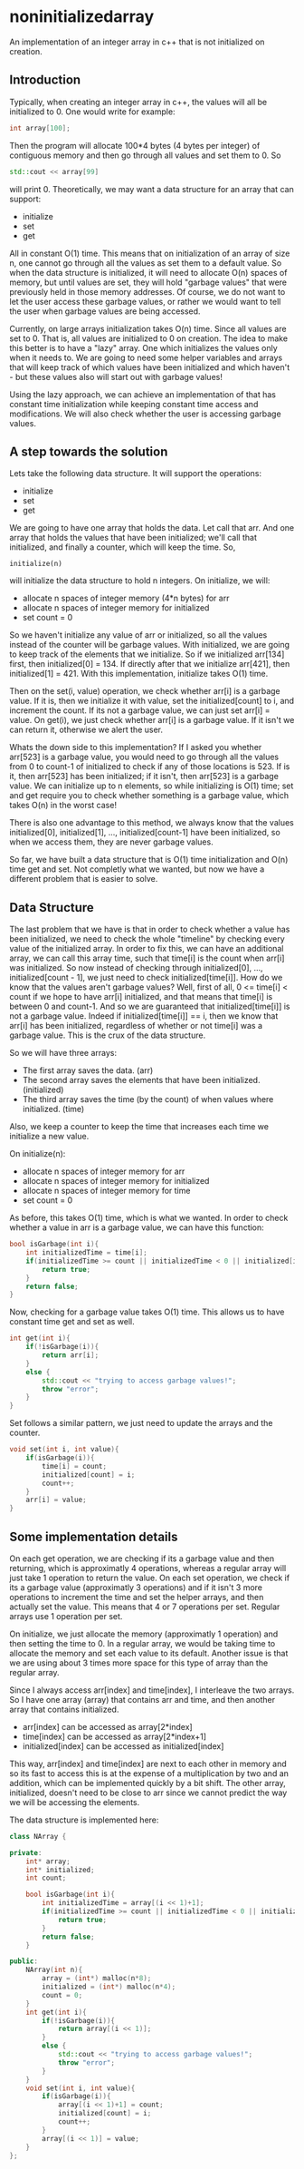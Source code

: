 noninitializedarray
===================

An implementation of an integer array in c++ that is not initialized on creation.

## Introduction

Typically, when creating an integer array in c++, the values will all be initialized to 0.
One would write for example:
```c++
int array[100];
```
Then the program will allocate 100*4 bytes (4 bytes per integer) of contiguous memory and then go through all values and set them to 0. So

```c++
std::cout << array[99]
```

will print 0. Theoretically, we may want a data structure for an array that can support:

 - initialize
 - set
 - get

All in constant O(1) time. This means that on initialization of an array of size n, one cannot go through all the values as set them to a default value. So when the data structure is initialized, it will need to allocate O(n) spaces of memory, but until values are set, they will hold "garbage values" that were previously held in those memory addresses. Of course, we do not want to let the user access these garbage values, or rather we would want to tell the user when garbage values are being accessed.

Currently, on large arrays initialization takes O(n) time. Since all values are set to 0. That is, all values are initialized to 0 on creation. The idea to make this better is to have a "lazy" array. One which initializes the values only when it needs to. We are going to need some helper variables and arrays that will keep track of which values have been initialized and which haven't - but these values also will start out with garbage values!

Using the lazy approach, we can achieve an implementation of that has constant time initialization while keeping constant time
access and modifications. We will also check whether the user is accessing garbage values.

## A step towards the solution

Lets take the following data structure. It will support the operations:

 - initialize
 - set
 - get

We are going to have one array that holds the data. Let call that arr. And one array that holds the values that have been initialized; we'll call that initialized, and finally a counter, which will keep the time. So,

```
initialize(n)
```

will initialize the data structure to hold n integers. On initialize, we will:

 - allocate n spaces of integer memory (4*n bytes) for arr
 - allocate n spaces of integer memory for initialized
 - set count = 0

So we haven't initialize any value of arr or initialized, so all the values instead of the counter will be garbage values. With initialized, we are going to keep track of the elements that we initialize. So if we initialized arr[134] first, then initialized[0] = 134. If directly after that we initialize arr[421], then initialized[1] = 421. With this implementation, initialize takes O(1) time.

Then on the set(i, value) operation, we check whether arr[i] is a garbage value. If it is, then we initialize it with value, set the initialized[count] to i, and increment the count. If its not a garbage value, we can just set arr[i] = value. On get(i), we just check whether arr[i] is a garbage value. If it isn't we can return it, otherwise we alert the user.

Whats the down side to this implementation? If I asked you whether arr[523] is a garbage value, you would need to go through all the values from 0 to count-1 of initialized to check if any of those locations is 523. If is it, then arr[523] has been initialized; if it isn't, then arr[523] is a garbage value. We can initialize up to n elements, so while initializing is O(1) time; set and get require you to check whether something is a garbage value, which takes O(n) in the worst case!

There is also one advantage to this method, we always know that the values initialized[0], initialized[1], ..., initialized[count-1] have been initialized, so when we access them, they are never garbage values.

So far, we have built a data structure that is O(1) time initialization and O(n) time get and set. Not completly what we wanted, but now we have a different problem that is easier to solve.

## Data Structure

The last problem that we have is that in order to check whether a value has been initialized, we need to check the whole "timeline" by checking every value of the initialized array. In order to fix this, we can have an additional array, we can call this array time, such that time[i] is the count when arr[i] was initialized. So now instead of checking through initialized[0], ..., initialized[count - 1], we just need to check initialized[time[i]]. How do we know that the values aren't garbage values? Well, first of all, 0 <= time[i] < count if we hope to have arr[i] initialized, and that means that time[i] is between 0 and count-1. And so we are guaranteed that initialized[time[i]] is not a garbage value. Indeed if initialized[time[i]] == i, then we know that arr[i] has been initialized, regardless of whether or not time[i] was a garbage value. This is the crux of the data structure.

So we will have three arrays:

 - The first array saves the data. (arr)
 - The second array saves the elements that have been initialized. (initialized)
 - The third array saves the time (by the count) of when values where initialized. (time)

Also, we keep a counter to keep the time that increases each time we initialize a new value. 

On initialize(n):

 - allocate n spaces of integer memory for arr
 - allocate n spaces of integer memory for initialized
 - allocate n spaces of integer memory for time
 - set count = 0

As before, this takes O(1) time, which is what we wanted. In order to check whether a value in arr is a garbage value, we can have this function:

```c++
bool isGarbage(int i){
	int initializedTime = time[i];
	if(initializedTime >= count || initializedTime < 0 || initialized[initializedTime] != i) {
		return true;
	}
	return false;
}
```

Now, checking for a garbage value takes O(1) time. This allows us to have constant time get and set as well.

```c++
int get(int i){
	if(!isGarbage(i)){
		return arr[i];
	}
	else {
		std::cout << "trying to access garbage values!";
		throw "error";
	}
}
```

Set follows a similar pattern, we just need to update the arrays and the counter.

```c++
void set(int i, int value){
	if(isGarbage(i)){
		time[i] = count;
		initialized[count] = i;
		count++;
	}
	arr[i] = value;
}
```

## Some implementation details

On each get operation, we are checking if its a garbage value and then returning, which is approximatly 4 operations, whereas a regular array will just take 1 operation to return the value. On each set operation, we check if its a garbage value (approximatly 3 operations) and if it isn't 3 more operations to increment the time and set the helper arrays, and then actually set the value. This means that 4 or 7 operations per set. Regular arrays use 1 operation per set. 

On initialize, we just allocate the memory (approximatly 1 operation) and then setting the time to 0. In a regular array, we would be taking time to allocate the memory and set each value to its default. Another issue is that we are using about 3 times more space for this type of array than the regular array.

Since I always access arr[index] and time[index], I interleave the two arrays. So I have one array (array) that contains arr and time, and then another array that contains initialized.

- arr[index] can be accessed as array[2*index]
- time[index] can be accessed as array[2*index+1]
- initialized[index] can be accessed as initialized[index]

This way, arr[index] and time[index] are next to each other in memory and so its fast to access this is at the expense of a multiplication by two and an addition, which can be implemented quickly by a bit shift. The other array, initialized, doesn't need to be close to arr since we cannot predict the way we will be accessing the elements.

The data structure is implemented here:

```c++
class NArray { 

private:
	int* array;
	int* initialized;
	int count;

	bool isGarbage(int i){
		int initializedTime = array[(i << 1)+1];
		if(initializedTime >= count || initializedTime < 0 || initialized[initializedTime] != i) {
			return true;
		}
		return false;
	}

public:
	NArray(int n){				
		array = (int*) malloc(n*8);
		initialized = (int*) malloc(n*4);
		count = 0;
	}
	int get(int i){
		if(!isGarbage(i)){
			return array[(i << 1)];
		}
		else {
			std::cout << "trying to access garbage values!";
			throw "error";
		}
	}
 	void set(int i, int value){
		if(isGarbage(i)){
			array[(i << 1)+1] = count;
			initialized[count] = i;
			count++;
		}
		array[(i << 1)] = value;
	}
};
```